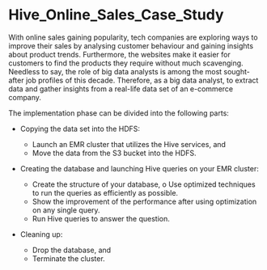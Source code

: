 # Hive_Online_Sales_Case_Study

With online sales gaining popularity, tech companies are exploring ways to improve their sales by analysing customer behaviour and gaining insights about product trends. Furthermore, the websites make it easier for customers to find the products they require without much scavenging. Needless to say, the role of big data analysts is among the most sought-after job profiles of this decade. 
Therefore, as a big data analyst, to extract data and gather insights from a real-life data set of an e-commerce company. 

The implementation phase can be divided into the following parts: 

* Copying the data set into the HDFS: 
  * Launch an EMR cluster that utilizes the Hive services, and 
  * Move the data from the S3 bucket into the HDFS. 

* Creating the database and launching Hive queries on your EMR cluster: 
  * Create the structure of your database, o Use optimized techniques to run the queries as efficiently as possible. 
  * Show the improvement of the performance after using optimization on any single query. 
  * Run Hive queries to answer the question. 

*  Cleaning up: 
    * Drop the database, and 
    * Terminate the cluster.
